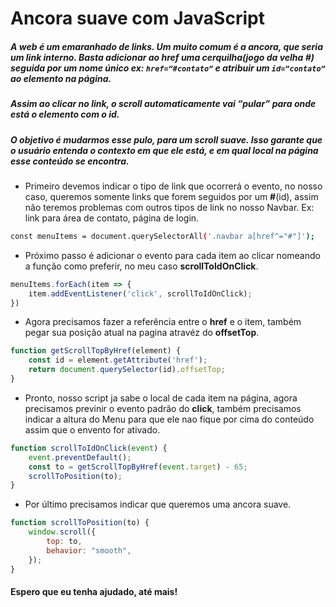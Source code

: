 # Ancora suave com JavaScript



##### A web é um emaranhado de links. Um muito comum é a **ancora**, que seria um link interno. Basta adicionar ao **href** uma cerquilha(jogo da velha #) seguida por um nome único ex: ```href=”#contato”``` e atribuir um ```id=”contato”``` ao elemento na página.

##### Assim ao clicar no link, o scroll automaticamente vai “pular” para onde está o elemento com o **id**.

##### O objetivo é mudarmos esse pulo, para um scroll suave. Isso garante que o usuário entenda o contexto em que ele está, e em qual local na página esse conteúdo se encontra.


- Primeiro devemos indicar o tipo de link que ocorrerá o evento, no nosso caso, queremos somente links que forem seguidos por um **#**(id), assim não teremos problemas com outros tipos de link no nosso Navbar. Ex: link para área de contato, página de login.

```sh
const menuItems = document.querySelectorAll('.navbar a[href^="#"]');
```
- Próximo passo é adicionar o evento para cada item ao clicar nomeando a função como preferir, no meu caso **scrollToIdOnClick**.  

```js
menuItems.forEach(item => {
    item.addEventListener('click', scrollToIdOnClick);
})
```

- Agora precisamos fazer a referência entre o **href** e o item, também pegar sua posição atual na pagina atravéz do **offsetTop**. 

```js
function getScrollTopByHref(element) {
    const id = element.getAttribute('href');
    return document.querySelector(id).offsetTop;
}
```

- Pronto, nosso script ja sabe o local de cada item na página, agora precisamos previnir o evento padrão do **click**, também precisamos indicar a altura do Menu para que ele nao fique por cima do conteúdo assim que o envento for ativado.

```js
function scrollToIdOnClick(event) {
    event.preventDefault();
    const to = getScrollTopByHref(event.target) - 65;
    scrollToPosition(to);
}
```

- Por último precisamos indicar que queremos uma ancora suave.

```js
function scrollToPosition(to) {
    window.scroll({
        top: to,
        behavior: "smooth",
    });
}
```



#### Espero que eu tenha ajudado, até mais!

